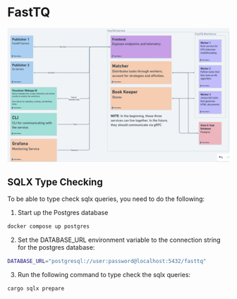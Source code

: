 # FastTQ
 
![alt text](<schema.jpg>)

## SQLX Type Checking
To be able to type check sqlx queries, you need to do the following:

1. Start up the Postgres database

```bash
docker compose up postgres
```
2. Set the DATABASE_URL environment variable to the connection string for the postgres database:

```bash
DATABASE_URL="postgresql://user:password@localhost:5432/fasttq"
```

3. Run the following command to type check the sqlx queries:

```bash
cargo sqlx prepare
``` 